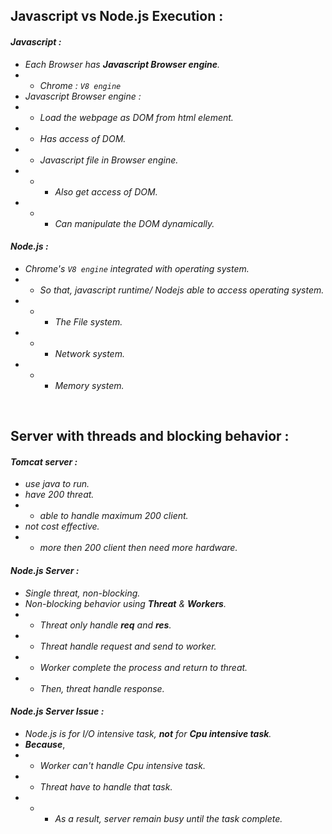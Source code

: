 ## Javascript vs Node.js Execution :

#### **_Javascript :_**

- _Each Browser has **Javascript Browser engine**._
- - _Chrome : `V8 engine`_
- _Javascript Browser engine :_
- - _Load the webpage as DOM from html element._
- - _Has access of DOM._
- - _Javascript file in Browser engine._
- - - _Also get access of DOM._
- - - _Can manipulate the DOM dynamically._

#### **_Node.js :_**

- _Chrome's `V8 engine` integrated with operating system._
- - _So that, javascript runtime/ Nodejs able to access operating system._
- - - _The File system._
- - - _Network system._
- - - _Memory system._

<br/>

## Server with threads and blocking behavior :

#### _Tomcat server :_

- _use java to run._
- _have 200 threat._
- - _able to handle maximum 200 client._
- _not cost effective._
- - _more then 200 client then need more hardware._

#### _Node.js Server :_

- _Single threat, non-blocking._
- _Non-blocking behavior using **Threat** & **Workers**._
- - _Threat only handle **req** and **res**._
- - _Threat handle request and send to worker._
- - _Worker complete the process and return to threat._
- - _Then, threat handle response._

#### _Node.js Server Issue :_

- _Node.js is for I/O intensive task, **not** for **Cpu intensive task**._
- _**Because**_,
- - _Worker can't handle Cpu intensive task._
- - _Threat have to handle that task._
- - - _As a result, server remain busy until the task complete._
